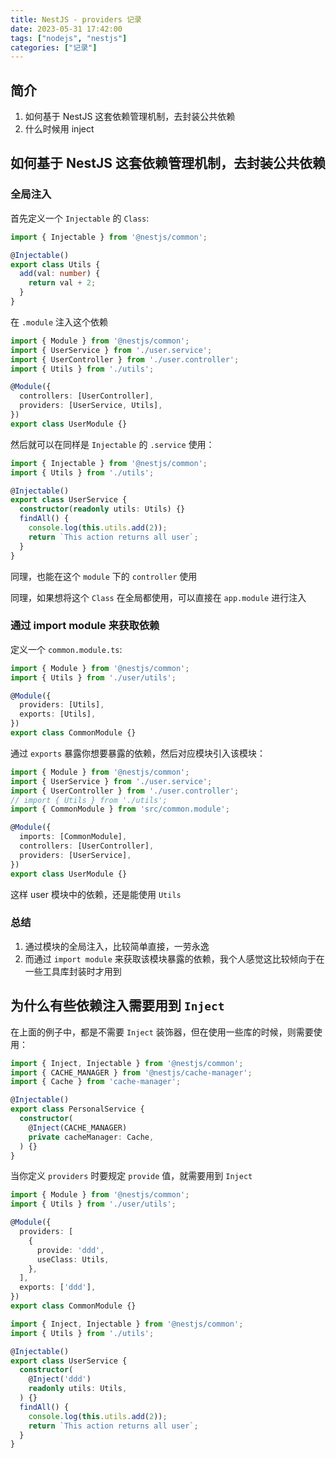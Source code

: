 ```yaml
---
title: NestJS - providers 记录
date: 2023-05-31 17:42:00
tags: ["nodejs", "nestjs"]
categories: ["记录"]
---
```


## 简介
1. 如何基于 NestJS 这套依赖管理机制，去封装公共依赖
2. 什么时候用 inject


## 如何基于 NestJS 这套依赖管理机制，去封装公共依赖

### 全局注入

首先定义一个 `Injectable` 的 `Class`:

``` typescript
import { Injectable } from '@nestjs/common';

@Injectable()
export class Utils {
  add(val: number) {
    return val + 2;
  }
}
```

在 `.module` 注入这个依赖

``` typescript
import { Module } from '@nestjs/common';
import { UserService } from './user.service';
import { UserController } from './user.controller';
import { Utils } from './utils';

@Module({
  controllers: [UserController],
  providers: [UserService, Utils],
})
export class UserModule {}
```

然后就可以在同样是 `Injectable` 的 `.service` 使用：
``` typescript
import { Injectable } from '@nestjs/common';
import { Utils } from './utils';

@Injectable()
export class UserService {
  constructor(readonly utils: Utils) {}
  findAll() {
    console.log(this.utils.add(2));
    return `This action returns all user`;
  }
}

```

同理，也能在这个 `module` 下的 `controller` 使用

同理，如果想将这个 `Class` 在全局都使用，可以直接在 `app.module` 进行注入

### 通过 import module 来获取依赖

定义一个 `common.module.ts`:
``` typescript
import { Module } from '@nestjs/common';
import { Utils } from './user/utils';

@Module({
  providers: [Utils],
  exports: [Utils],
})
export class CommonModule {}

```

通过 `exports` 暴露你想要暴露的依赖，然后对应模块引入该模块：

``` typescript
import { Module } from '@nestjs/common';
import { UserService } from './user.service';
import { UserController } from './user.controller';
// import { Utils } from './utils';
import { CommonModule } from 'src/common.module';

@Module({
  imports: [CommonModule],
  controllers: [UserController],
  providers: [UserService],
})
export class UserModule {}

```

这样 user 模块中的依赖，还是能使用 `Utils`

### 总结

1. 通过模块的全局注入，比较简单直接，一劳永逸
2. 而通过 `import module` 来获取该模块暴露的依赖，我个人感觉这比较倾向于在一些工具库封装时才用到

## 为什么有些依赖注入需要用到 `Inject`

在上面的例子中，都是不需要 `Inject` 装饰器，但在使用一些库的时候，则需要使用：

``` typescript
import { Inject, Injectable } from '@nestjs/common';
import { CACHE_MANAGER } from '@nestjs/cache-manager';
import { Cache } from 'cache-manager';

@Injectable()
export class PersonalService {
  constructor(
    @Inject(CACHE_MANAGER)
    private cacheManager: Cache,
  ) {}
}
```


当你定义 `providers` 时要规定 `provide` 值，就需要用到 `Inject`
``` typescript
import { Module } from '@nestjs/common';
import { Utils } from './user/utils';

@Module({
  providers: [
    {
      provide: 'ddd',
      useClass: Utils,
    },
  ],
  exports: ['ddd'],
})
export class CommonModule {}

```

``` typescript
import { Inject, Injectable } from '@nestjs/common';
import { Utils } from './utils';

@Injectable()
export class UserService {
  constructor(
    @Inject('ddd')
    readonly utils: Utils,
  ) {}
  findAll() {
    console.log(this.utils.add(2));
    return `This action returns all user`;
  }
}

```




